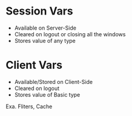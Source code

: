 # Session Vars

- Available on Server-Side
- Cleared on logout or closing all the windows
- Stores value of any type

# Client Vars

- Available/Stored on Client-Side
- Cleared on logout
- Stores value of Basic type

Exa. Fliters, Cache